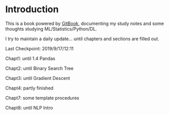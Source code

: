 # Introduction

This is a book powered by [GitBook](https://louisazhou.gitbook.io/notes/), documenting my study notes and some thoughts studying ML/Statistics/Python/DL.

I try to maintain a daily update... until chapters and sections are filled out.   
  
Last Checkpoint: 2019/9/17/12:11

Chapt1: until 1.4 Pandas

Chapt2: until Binary Search Tree

Chapt3: until Gradient Descent

Chapt4: partly finished

Chapt7: some template procedures

Chapt8: until NLP Intro


